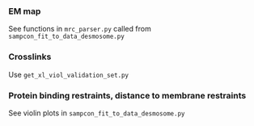 ### EM map
See functions in `mrc_parser.py` called from `sampcon_fit_to_data_desmosome.py`

### Crosslinks
Use `get_xl_viol_validation_set.py`

### Protein binding restraints, distance to membrane restraints
See violin plots in `sampcon_fit_to_data_desmosome.py`
